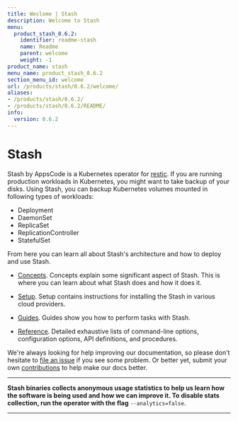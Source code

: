 ```yaml
---
title: Weclome | Stash
description: Welcome to Stash
menu:
  product_stash_0.6.2:
    identifier: readme-stash
    name: Readme
    parent: welcome
    weight: -1
product_name: stash
menu_name: product_stash_0.6.2
section_menu_id: welcome
url: /products/stash/0.6.2/welcome/
aliases:
- /products/stash/0.6.2/
- /products/stash/0.6.2/README/
info:
  version: 0.6.2
---
```


# Stash
 Stash by AppsCode is a Kubernetes operator for [restic](https://restic.net). If you are running production workloads in Kubernetes, you might want to take backup of your disks. Using Stash, you can backup Kubernetes volumes mounted in following types of workloads:

- Deployment
- DaemonSet
- ReplicaSet
- ReplicationController
- StatefulSet

From here you can learn all about Stash's architecture and how to deploy and use Stash.

- [Concepts](/products/stash/0.6.2/concepts/). Concepts explain some significant aspect of Stash. This is where you can learn about what Stash does and how it does it.

- [Setup](/products/stash/0.6.2/setup/). Setup contains instructions for installing
  the Stash in various cloud providers.

- [Guides](/products/stash/0.6.2/guides/). Guides show you how to perform tasks with Stash.

- [Reference](/products/stash/0.6.2/reference/). Detailed exhaustive lists of
command-line options, configuration options, API definitions, and procedures.

We're always looking for help improving our documentation, so please don't hesitate to [file an issue](https://github.com/appscode/stash/issues/new) if you see some problem. Or better yet, submit your own [contributions](/products/stash/0.6.2/CONTRIBUTING) to help
make our docs better.

---

**Stash binaries collects anonymous usage statistics to help us learn how the software is being used and how we can improve it. To disable stats collection, run the operator with the flag** `--analytics=false`.

---
